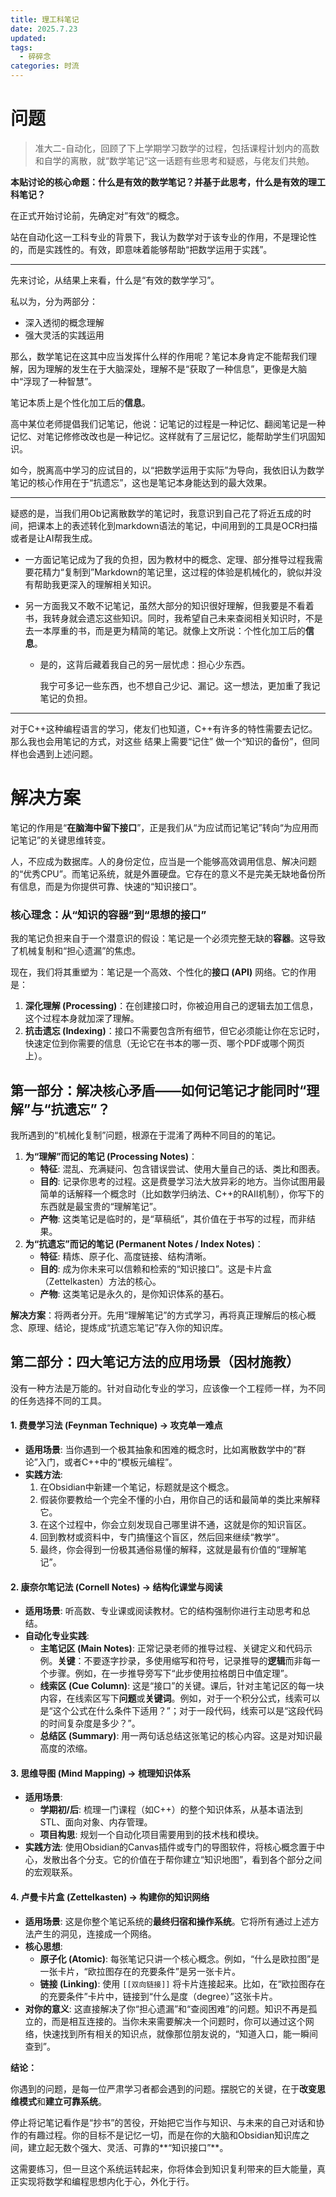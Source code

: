 ```yaml
---
title: 理工科笔记
date: 2025.7.23
updated:
tags:
  - 碎碎念
categories: 时流
---
```


# 问题

> 准大二-自动化，回顾了下上学期学习数学的过程，包括课程计划内的高数和自学的离散，就“数学笔记“这一话题有些思考和疑惑，与佬友们共勉。

**本贴讨论的核心命题：什么是有效的数学笔记？并基于此思考，什么是有效的理工科笔记？**

在正式开始讨论前，先确定对”有效“的概念。

站在自动化这一工科专业的背景下，我认为数学对于该专业的作用，不是理论性的，而是实践性的。有效，即意味着能够帮助“把数学运用于实践”。

---

先来讨论，从结果上来看，什么是“有效的数学学习”。

私以为，分为两部分：

- 深入透彻的概念理解
- 强大灵活的实践运用

那么，数学笔记在这其中应当发挥什么样的作用呢？笔记本身肯定不能帮我们理解，因为理解的发生在于大脑深处，理解不是“获取了一种信息”，更像是大脑中“浮现了一种智慧”。

笔记本质上是个性化加工后的**信息**。

高中某位老师提倡我们记笔记，他说：记笔记的过程是一种记忆、翻阅笔记是一种记忆、对笔记修修改改也是一种记忆。这样就有了三层记忆，能帮助学生们巩固知识。

如今，脱离高中学习的应试目的，以“把数学运用于实际”为导向，我依旧认为数学笔记的核心作用在于“抗遗忘”，这也是笔记本身能达到的最大效果。

---

疑惑的是，当我们用Ob记离散数学的笔记时，我意识到自己花了将近五成的时间，把课本上的表述转化到markdown语法的笔记，中间用到的工具是OCR扫描或者是让AI帮我生成。

- 一方面记笔记成为了我的负担，因为教材中的概念、定理、部分推导过程我需要花精力“复制到”Markdown的笔记里，这过程的体验是机械化的，貌似并没有帮助我更深入的理解相关知识。

- 另一方面我又不敢不记笔记，虽然大部分的知识很好理解，但我要是不看着书，我转身就会遗忘这些知识。同时，我希望自己未来查阅相关知识时，不是去一本厚重的书，而是更为精简的笔记。就像上文所说：个性化加工后的**信息**。

  - 是的，这背后藏着我自己的另一层忧虑：担心少东西。

    我宁可多记一些东西，也不想自己少记、漏记。这一想法，更加重了我记笔记的负担。

---

对于C++这种编程语言的学习，佬友们也知道，C++有许多的特性需要去记忆。那么我也会用笔记的方式，对这些 结果上需要“记住” 做一个“知识的备份”，但同样也会遇到上述问题。

# 解决方案

笔记的作用是“**在脑海中留下接口**”，正是我们从“为应试而记笔记”转向“为应用而记笔记”的关键思维转变。

人，不应成为数据库。人的身份定位，应当是一个能够高效调用信息、解决问题的“优秀CPU”。而笔记系统，就是外置硬盘。它存在的意义不是完美无缺地备份所有信息，而是为你提供可靠、快速的“知识接口”。

### **核心理念：从“知识的容器”到“思想的接口”**



我的笔记负担来自于一个潜意识的假设：笔记是一个必须完整无缺的**容器**。这导致了机械复制和“担心遗漏”的焦虑。

现在，我们将其重塑为：笔记是一个高效、个性化的**接口 (API)** 网络。它的作用是：

1. **深化理解 (Processing)**：在创建接口时，你被迫用自己的逻辑去加工信息，这个过程本身就加深了理解。
2. **抗击遗忘 (Indexing)**：接口不需要包含所有细节，但它必须能让你在忘记时，快速定位到你需要的信息（无论它在书本的哪一页、哪个PDF或哪个网页上）。



## 第一部分：解决核心矛盾——如何记笔记才能同时“理解”与“抗遗忘”？

我所遇到的“机械化复制”问题，根源在于混淆了两种不同目的的笔记。

1. **为“理解”而记的笔记 (Processing Notes)**：
   - **特征**: 混乱、充满疑问、包含错误尝试、使用大量自己的话、类比和图表。
   - **目的**: 记录你思考的过程。这是费曼学习法大放异彩的地方。当你试图用最简单的话解释一个概念时（比如数学归纳法、C++的RAII机制），你写下的东西就是最宝贵的“理解笔记”。
   - **产物**: 这类笔记是临时的，是“草稿纸”，其价值在于书写的过程，而非结果。
2. **为“抗遗忘”而记的笔记 (Permanent Notes / Index Notes)**：
   - **特征**: 精炼、原子化、高度链接、结构清晰。
   - **目的**: 成为你未来可以信赖和检索的“知识接口”。这是卡片盒（Zettelkasten）方法的核心。
   - **产物**: 这类笔记是永久的，是你知识体系的基石。

**解决方案**：将两者分开。先用“理解笔记”的方式学习，再将真正理解后的核心概念、原理、结论，提炼成“抗遗忘笔记”存入你的知识库。

## 第二部分：四大笔记方法的应用场景（因材施教）

没有一种方法是万能的。针对自动化专业的学习，应该像一个工程师一样，为不同的任务选择不同的工具。

#### 1. **费曼学习法 (Feynman Technique) → 攻克单一难点**

- **适用场景**: 当你遇到一个极其抽象和困难的概念时，比如离散数学中的“群论”入门，或者C++中的“模板元编程”。
- **实践方法**:
  1. 在Obsidian中新建一个笔记，标题就是这个概念。
  2. 假装你要教给一个完全不懂的小白，用你自己的话和最简单的类比来解释它。
  3. 在这个过程中，你会立刻发现自己哪里讲不通，这就是你的知识盲区。
  4. 回到教材或资料中，专门搞懂这个盲区，然后回来继续“教学”。
  5. 最终，你会得到一份极其通俗易懂的解释，这就是最有价值的“理解笔记”。

#### 2. **康奈尔笔记法 (Cornell Notes) → 结构化课堂与阅读**

- **适用场景**: 听高数、专业课或阅读教材。它的结构强制你进行主动思考和总结。
- **自动化专业实践**:
  - **主笔记区 (Main Notes)**: 正常记录老师的推导过程、关键定义和代码示例。**关键**：不要逐字抄录，多使用缩写和符号，记录推导的**逻辑**而非每一个步骤。例如，在一步推导旁写下“此步使用拉格朗日中值定理”。
  - **线索区 (Cue Column)**: 这是“接口”的关键。课后，针对主笔记区的每一块内容，在线索区写下**问题**或**关键词**。例如，对于一个积分公式，线索可以是“这个公式在什么条件下适用？”；对于一段代码，线索可以是“这段代码的时间复杂度是多少？”。
  - **总结区 (Summary)**: 用一两句话总结这张笔记的核心内容。这是对知识最高度的浓缩。

#### 3. **思维导图 (Mind Mapping) → 梳理知识体系**

- **适用场景**:
  - **学期初/后**: 梳理一门课程（如C++）的整个知识体系，从基本语法到STL、面向对象、内存管理。
  - **项目构思**: 规划一个自动化项目需要用到的技术栈和模块。
- **实践方法**: 使用Obsidian的Canvas插件或专门的导图软件，将核心概念置于中心，发散出各个分支。它的价值在于帮你建立“知识地图”，看到各个部分之间的宏观联系。

#### 4. **卢曼卡片盒 (Zettelkasten) → 构建你的知识网络**

- **适用场景**: 这是你整个笔记系统的**最终归宿和操作系统**。它将所有通过上述方法产生的洞见，连接成一个网络。
- **核心思想**:
  - **原子化 (Atomic)**: 每张笔记只讲一个核心概念。例如，“什么是欧拉图”是一张卡片，“欧拉图存在的充要条件”是另一张卡片。
  - **链接 (Linking)**: 使用 `[[双向链接]]` 将卡片连接起来。比如，在“欧拉图存在的充要条件”卡片中，链接到“什么是度（degree）”这张卡片。
- **对你的意义**: 这直接解决了你“担心遗漏”和“查阅困难”的问题。知识不再是孤立的，而是相互连接的。当你未来需要解决一个问题时，你可以通过这个网络，快速找到所有相关的知识点，就像那位朋友说的，“知道入口，能一瞬间查到”。

**结论：**

你遇到的问题，是每一位严肃学习者都会遇到的问题。摆脱它的关键，在于**改变思维模式**和**建立可靠系统**。

停止将记笔记看作是“抄书”的苦役，开始把它当作与知识、与未来的自己对话和协作的有趣过程。你的目标不是记忆一切，而是在你的大脑和Obsidian知识库之间，建立起无数个强大、灵活、可靠的**“知识接口”**。

这需要练习，但一旦这个系统运转起来，你将体会到知识复利带来的巨大能量，真正实现将数学和编程思想内化于心，外化于行。
